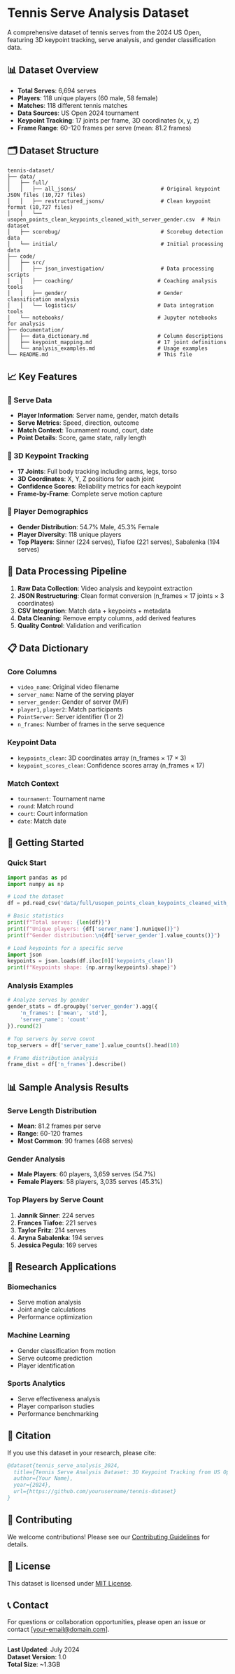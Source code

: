 # Tennis Serve Analysis Dataset

A comprehensive dataset of tennis serves from the 2024 US Open, featuring 3D keypoint tracking, serve analysis, and gender classification data.

## 📊 Dataset Overview

- **Total Serves**: 6,694 serves
- **Players**: 118 unique players (60 male, 58 female)
- **Matches**: 118 different tennis matches
- **Data Sources**: US Open 2024 tournament
- **Keypoint Tracking**: 17 joints per frame, 3D coordinates (x, y, z)
- **Frame Range**: 60-120 frames per serve (mean: 81.2 frames)

## 🗂️ Dataset Structure

```
tennis-dataset/
├── data/
│   ├── full/
│   │   ├── all_jsons/                           # Original keypoint JSON files (10,727 files)
│   │   ├── restructured_jsons/                  # Clean keypoint format (10,727 files)
│   │   └── usopen_points_clean_keypoints_cleaned_with_server_gender.csv  # Main dataset
│   ├── scorebug/                                # Scorebug detection data
│   └── initial/                                 # Initial processing data
├── code/
│   ├── src/
│   │   ├── json_investigation/                  # Data processing scripts
│   │   ├── coaching/                           # Coaching analysis tools
│   │   ├── gender/                             # Gender classification analysis
│   │   └── logistics/                          # Data integration tools
│   └── notebooks/                              # Jupyter notebooks for analysis
├── documentation/
│   ├── data_dictionary.md                      # Column descriptions
│   ├── keypoint_mapping.md                     # 17 joint definitions
│   └── analysis_examples.md                    # Usage examples
└── README.md                                   # This file
```

## 📈 Key Features

### 🎾 Serve Data
- **Player Information**: Server name, gender, match details
- **Serve Metrics**: Speed, direction, outcome
- **Match Context**: Tournament round, court, date
- **Point Details**: Score, game state, rally length

### 🦴 3D Keypoint Tracking
- **17 Joints**: Full body tracking including arms, legs, torso
- **3D Coordinates**: X, Y, Z positions for each joint
- **Confidence Scores**: Reliability metrics for each keypoint
- **Frame-by-Frame**: Complete serve motion capture

### 👥 Player Demographics
- **Gender Distribution**: 54.7% Male, 45.3% Female
- **Player Diversity**: 118 unique players
- **Top Players**: Sinner (224 serves), Tiafoe (221 serves), Sabalenka (194 serves)

## 🔧 Data Processing Pipeline

1. **Raw Data Collection**: Video analysis and keypoint extraction
2. **JSON Restructuring**: Clean format conversion (n_frames × 17 joints × 3 coordinates)
3. **CSV Integration**: Match data + keypoints + metadata
4. **Data Cleaning**: Remove empty columns, add derived features
5. **Quality Control**: Validation and verification

## 📋 Data Dictionary

### Core Columns
- `video_name`: Original video filename
- `server_name`: Name of the serving player
- `server_gender`: Gender of server (M/F)
- `player1`, `player2`: Match participants
- `PointServer`: Server identifier (1 or 2)
- `n_frames`: Number of frames in the serve sequence

### Keypoint Data
- `keypoints_clean`: 3D coordinates array (n_frames × 17 × 3)
- `keypoint_scores_clean`: Confidence scores array (n_frames × 17)

### Match Context
- `tournament`: Tournament name
- `round`: Match round
- `court`: Court information
- `date`: Match date

## 🚀 Getting Started

### Quick Start
```python
import pandas as pd
import numpy as np

# Load the dataset
df = pd.read_csv('data/full/usopen_points_clean_keypoints_cleaned_with_server_gender.csv')

# Basic statistics
print(f"Total serves: {len(df)}")
print(f"Unique players: {df['server_name'].nunique()}")
print(f"Gender distribution:\n{df['server_gender'].value_counts()}")

# Load keypoints for a specific serve
import json
keypoints = json.loads(df.iloc[0]['keypoints_clean'])
print(f"Keypoints shape: {np.array(keypoints).shape}")
```

### Analysis Examples
```python
# Analyze serves by gender
gender_stats = df.groupby('server_gender').agg({
    'n_frames': ['mean', 'std'],
    'server_name': 'count'
}).round(2)

# Top servers by serve count
top_servers = df['server_name'].value_counts().head(10)

# Frame distribution analysis
frame_dist = df['n_frames'].describe()
```

## 📊 Sample Analysis Results

### Serve Length Distribution
- **Mean**: 81.2 frames per serve
- **Range**: 60-120 frames
- **Most Common**: 90 frames (468 serves)

### Gender Analysis
- **Male Players**: 60 players, 3,659 serves (54.7%)
- **Female Players**: 58 players, 3,035 serves (45.3%)

### Top Players by Serve Count
1. **Jannik Sinner**: 224 serves
2. **Frances Tiafoe**: 221 serves  
3. **Taylor Fritz**: 214 serves
4. **Aryna Sabalenka**: 194 serves
5. **Jessica Pegula**: 169 serves

## 🔬 Research Applications

### Biomechanics
- Serve motion analysis
- Joint angle calculations
- Performance optimization

### Machine Learning
- Gender classification from motion
- Serve outcome prediction
- Player identification

### Sports Analytics
- Serve effectiveness analysis
- Player comparison studies
- Performance benchmarking

## 📝 Citation

If you use this dataset in your research, please cite:

```bibtex
@dataset{tennis_serve_analysis_2024,
  title={Tennis Serve Analysis Dataset: 3D Keypoint Tracking from US Open 2024},
  author={Your Name},
  year={2024},
  url={https://github.com/yourusername/tennis-dataset}
}
```

## 🤝 Contributing

We welcome contributions! Please see our [Contributing Guidelines](CONTRIBUTING.md) for details.

## 📄 License

This dataset is licensed under [MIT License](LICENSE).

## 📞 Contact

For questions or collaboration opportunities, please open an issue or contact [your-email@domain.com].

---

**Last Updated**: July 2024  
**Dataset Version**: 1.0  
**Total Size**: ~1.3GB 